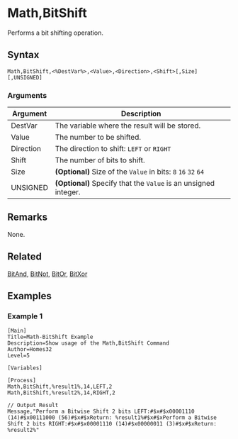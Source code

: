 # Math,BitShift

Performs a bit shifting operation.

## Syntax

```pebakery
Math,BitShift,<%DestVar%>,<Value>,<Direction>,<Shift>[,Size][,UNSIGNED]
```

### Arguments

| Argument | Description |
| --- | --- |
| DestVar | The variable where the result will be stored. |
| Value | The number to be shifted. |
| Direction | The direction to shift: `LEFT` or `RIGHT` |
| Shift | The number of bits to shift. |
| Size | **(Optional)** Size of the `Value` in bits: `8` `16` `32` `64` |
| UNSIGNED | **(Optional)** Specify that the `Value` is an unsigned integer. |

## Remarks

None.

## Related

[BitAnd](./BitAnd.md), [BitNot](./BitNot.md), [BitOr](./BitOr.md), [BitXor](./BitXor.md)

## Examples

### Example 1

```pebakery
[Main]
Title=Math-BitShift Example
Description=Show usage of the Math,BitShift Command
Author=Homes32
Level=5

[Variables]

[Process]
Math,BitShift,%result1%,14,LEFT,2
Math,BitShift,%result2%,14,RIGHT,2

// Output Result
Message,"Perform a Bitwise Shift 2 bits LEFT:#$x#$x00001110 (14)#$x00111000 (56)#$x#$xReturn: %result1%#$x#$xPerform a Bitwise Shift 2 bits RIGHT:#$x#$x00001110 (14)#$x00000011 (3)#$x#$xReturn: %result2%"
```